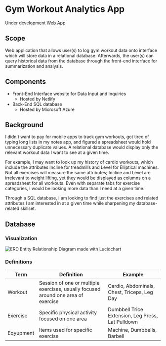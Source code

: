 # Gym Workout Analytics App
Under development
[Web App](https://gymworkoutdatabase.netlify.app)

## Scope
Web application that allows user(s) to log gym workout data onto interface which will store data in a relational database. Afterwards, the user(s) can query historical data from the database through the front-end interface for summarization and analysis.

## Components
- Front-End Interface website for Data Input and Inquiries
    - Hosted by Netlify
- Back-End SQL database
    - Hosted by Microsoft Azure 

## Background
I didn't want to pay for mobile apps to track gym workouts, got tired of typing long lists in my notes app, and figured a spreadsheet would hold unnecessary duplicate values. A relational database would display only the relevant workout data I want to see at a given time.

For example, I may want to look up my history of cardio workouts, which include the attributes Incline for treadmills and Level for Elliptical machines. Not all exercises will measure the same attributes; Incline and Level are irrelevant to weight lifting, yet they would be displayed as columns on a spreadsheet for all workouts. Even with separate tabs for exercise categories, I would be looking more data than I need at a given time. 

Through a SQL database, I am looking to find just the exercises and related attributes I am interested in at a given time while sharpening my database-related skillset.

## Database 
### Visualization
![ERD](https://github.com/kenquejadas/Gym-Workout-Relational-Database/blob/main/Gym%20Workouts%20Database%20ERD.png)
Entity Relationship Diagram made with Lucidchart
### Definitions
| Term  | Definition | Example |
| ------------- | ------------- | ------------- |
| Workout  |  Session of one or multiple exercises, usually focused around one area of exercise  |  Cardio, Abdominals, Chest, Triceps, Leg Day  |
| Exercise  |  Specific physical activity focused on one area  |  Dumbbell Trice Extension, Leg Press, Lat Pulldown |
| Eqyupment | Items used for specific exercise | Machine, Dumbbells, Barbell |